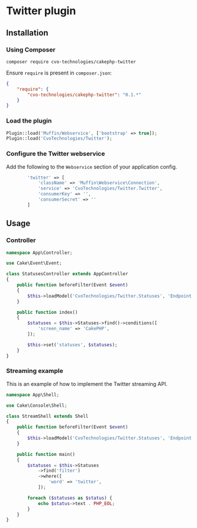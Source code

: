 # Twitter plugin

## Installation

### Using Composer
```
composer require cvo-technologies/cakephp-twitter
```

Ensure `require` is present in `composer.json`:
```json
{
    "require": {
        "cvo-technologies/cakephp-twitter": "0.1.*"
    }
}
```

### Load the plugin

```php
Plugin::load('Muffin/Webservice', ['bootstrap' => true]);
Plugin::load('CvoTechnologies/Twitter');
```

### Configure the Twitter webservice

Add the following to the `Webservice` section of your application config.

```php
        'twitter' => [
            'className' => 'Muffin\Webservice\Connection',
            'service' => 'CvoTechnologies/Twitter.Twitter',
            'consumerKey' => '',
            'consumerSecret' => ''
        ]
```

## Usage

### Controller

```php
namespace App\Controller;

use Cake\Event\Event;

class StatusesController extends AppController
{
    public function beforeFilter(Event $event)
    {
        $this->loadModel('CvoTechnologies/Twitter.Statuses', 'Endpoint');
    }

    public function index()
    {
        $statuses = $this->Statuses->find()->conditions([
            'screen_name' => 'CakePHP',
        ]);

        $this->set('statuses', $statuses);
    }
}
```

### Streaming example

This is an example of how to implement the Twitter streaming API.

```php
namespace App\Shell;

use Cake\Console\Shell;

class StreamShell extends Shell
{
    public function beforeFilter(Event $event)
    {
        $this->loadModel('CvoTechnologies/Twitter.Statuses', 'Endpoint');
    }

    public function main()
    {
        $statuses = $this->Statuses
            ->find('filter')
            ->where([
                'word' => 'twitter',
            ]);

        foreach ($statuses as $status) {
            echo $status->text . PHP_EOL;
        }
    }
}
```
